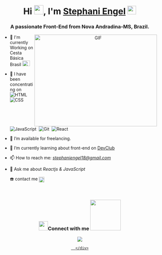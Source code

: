 <h1 align="center">Hi <img src="https://github.com/abdoachhoubi/abdoachhoubi/blob/main/gifs/Hi.gif" width="30"/>, I'm <a href="https://github.com/StephaniEngell?tab=repositories/" target="blank">
Stephani Engel</a> <img src="https://emojis.slackmojis.com/emojis/images/1531849430/4246/blob-sunglasses.gif?1531849430" width="28"/></h1>
<h3 align="center">A passionate Front-End from Nova Andradina-MS, Brazil.</h3>

<a target="_blank" align="center">
  <img align="right" top="500" height="300" width="400" alt="GIF" src="https://media1.giphy.com/media/LMcB8XospGZO8UQq87/giphy.gif?cid=790b7611e3bedb4536004cc7ade9e59f3d12778b2d1f06e1&rid=giphy.gif&ct=g"/>
</a>


- 🔭 I'm currently Working on Cesta Básica Brasil <img src="https://cdn.jsdelivr.net/npm/country-flag-emoji-json@2.0.0/dist/images/BR.svg" width="25" height="18"/>

- 🌱 I have been concentrating on ![HTML](https://img.shields.io/badge/-HTML-05122A?style=flat&logo=HTML5)&nbsp; ![CSS](https://img.shields.io/badge/-CSS-05122A?style=flat&logo=CSS3&logoColor=1572B6)&nbsp; ![JavaScript](https://img.shields.io/badge/-JavaScript-05122A?style=flat&logo=javascript)&nbsp; ![Git](https://img.shields.io/badge/-Git-05122A?style=flat&logo=git)&nbsp; ![React](https://img.shields.io/badge/-React-05122A?style=flat&logo=react)

- 🤝 I’m available for freelancing.

- 🌱 I’m currently learning about front-end on <a href="https://plataforma.devclub.com.br/area/vitrine" target="blank">DevClub</a>

- 📫 How to reach me: *stephaniengel18@gmail.com*

- 💬 Ask me about *Reactjs & JavaScript*
  <summary>☎️ contact me
        <a href="#" target="blank"><img align="center"
         src="https://img.shields.io/badge/whatsapp-4B7F1.svg?style=for-the-badge&logo=whatsapp&logoColor=white"
         alt="azzar" height="18"/></a></summary>

<br/>
<h3 align="center" > <img src="https://media.giphy.com/media/iY8CRBdQXODJSCERIr/giphy.gif" width="30" height="30"/>Connect with me <img src='https://raw.githubusercontent.com/ShahriarShafin/ShahriarShafin/main/Assets/handshake.gif' width="100px"/> </h3>
 <div align="center"  class="icons-social" style="margin-left: 10px;">
</div>

<p align="center">

 <div align="center">
        <a style="margin-left: 10px;"  target="_blank" href="https://www.linkedin.com/in/stephani-engel/">
			<img src="https://img.icons8.com/doodle/40/000000/linkedin--v2.png"></a>
		<a style="margin-left: 10px;" target="_blank" href="https://stephani-engel.netlify.app/">
		

      </div>
